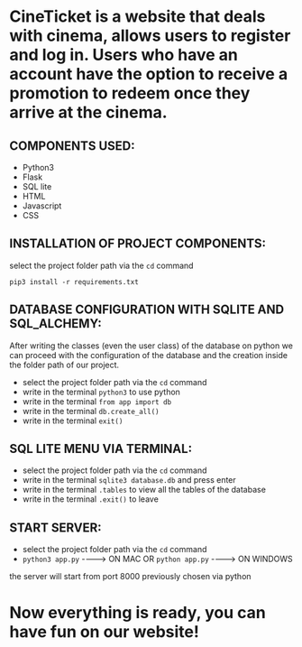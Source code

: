 # CineTicket is a website that deals with cinema, allows users to register and log in. Users who have an account have the option to receive a promotion to redeem once they arrive at the cinema.

## COMPONENTS USED:

- Python3
- Flask
- SQL lite
- HTML
- Javascript
- CSS


## INSTALLATION OF PROJECT COMPONENTS:

select the project folder path via the ```cd``` command

```
pip3 install -r requirements.txt
```

## DATABASE CONFIGURATION WITH SQLITE AND SQL_ALCHEMY:

After writing the classes (even the user class) of the database on python we can proceed with the configuration of the database and the creation inside the folder path of our project.

- select the project folder path via the ```cd``` command
- write in the terminal ```python3``` to use python
- write in the terminal ```from app import db```
- write in the terminal ```db.create_all()```
- write in the terminal ```exit()```


## SQL LITE MENU VIA TERMINAL:

- select the project folder path via the ```cd``` command
- write in the terminal ```sqlite3 database.db``` and press enter
- write in the terminal ```.tables``` to view all the tables of the database
- write in the terminal ```.exit()``` to leave


## START SERVER:

- select the project folder path via the ```cd``` command
- ```python3 app.py``` ----> ON MAC OR ```python app.py``` ----> ON WINDOWS

the server will start from port 8000 previously chosen via python

# Now everything is ready, you can have fun on our website!
